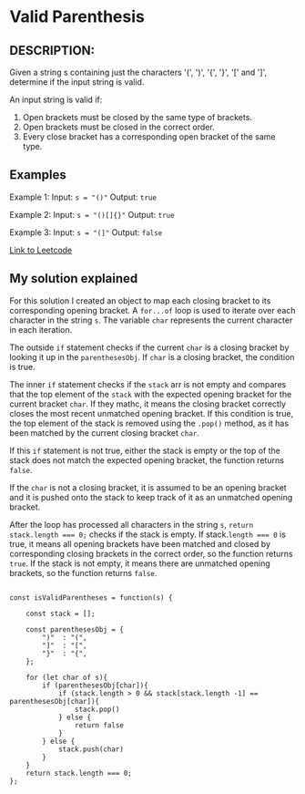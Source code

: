 # Valid Parenthesis

## DESCRIPTION:
Given a string s containing just the characters '(', ')', '{', '}', '[' and ']', determine if the input string is valid.

An input string is valid if:

1. Open brackets must be closed by the same type of brackets.
2. Open brackets must be closed in the correct order.
3. Every close bracket has a corresponding open bracket of the same type.

## Examples
Example 1:
Input: `s = "()"`
Output: `true`

Example 2:
Input: `s = "()[]{}"`
Output: `true`

Example 3:
Input: `s = "(]"`
Output: `false`


[Link to Leetcode](https://leetcode.com/problems/valid-parentheses/description/)


## My solution explained
For this solution I created an object to map each closing bracket to its corresponding opening bracket. A `for...of` loop is used to iterate over each character in the string `s`. The variable
`char` represents the current character in each iteration.

The outside `if` statement checks if the current `char` is a closing bracket by looking it up in the `parenthesesObj`. If `char` is a closing bracket, the condition is true.

The inner `if` statement checks if the `stack` arr is not empty and compares that the top element of the `stack` with the expected opening bracket for the current bracket `char`. If they mathc, it means the closing bracket correctly closes the most recent unmatched opening bracket. If this condition is true, the top element of the stack is removed using the `.pop()` method, as it has been matched by the current closing bracket `char`.

If this `if` statement is not true, either the stack is empty or the top of the stack does not match the expected opening bracket, the function returns `false`.

If the `char` is not a closing bracket, it is assumed to be an opening bracket and it is pushed onto the stack to keep track of it as an unmatched opening bracket.

After the loop has processed all characters in the string `s`, `return stack.length === 0;` checks if the stack is empty. If stack.`length === 0` is true, it means all opening brackets have been matched and closed by corresponding closing brackets in the correct order, so the function returns `true`. If the stack is not empty, it means there are unmatched opening brackets, so the function returns `false`.

```

const isValidParentheses = function(s) {

    const stack = [];

    const parenthesesObj = {
        ")"  : "(",
        "]"  : "[",
        "}"  : "{",  
    };

    for (let char of s){
        if (parenthesesObj[char]){
            if (stack.length > 0 && stack[stack.length -1] == parenthesesObj[char]){
                stack.pop()
            } else {
                return false
            }
        } else {
            stack.push(char)
        }
    } 
    return stack.length === 0;   
};

```
